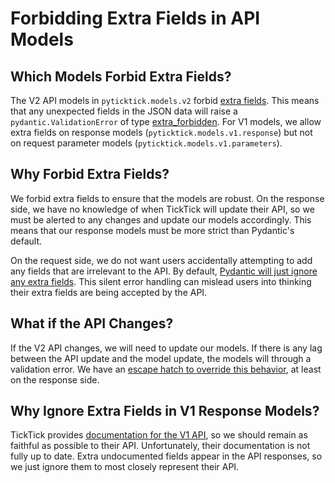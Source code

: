# Forbidding Extra Fields in API Models

## Which Models Forbid Extra Fields?

The V2 API models in `pyticktick.models.v2` forbid [extra fields](https://docs.pydantic.dev/latest/api/config/#pydantic.config.ConfigDict.extra). This means that any unexpected fields in the JSON data will raise a `pydantic.ValidationError` of type [extra_forbidden](https://docs.pydantic.dev/latest/errors/validation_errors/#extra_forbidden). For V1 models, we allow extra fields on response models (`pyticktick.models.v1.response`) but not on request parameter models (`pyticktick.models.v1.parameters`).

## Why Forbid Extra Fields?

We forbid extra fields to ensure that the models are robust. On the response side, we have no knowledge of when TickTick will update their API, so we must be alerted to any changes and update our models accordingly. This means that our response models must be more strict than Pydantic's default.

On the request side, we do not want users accidentally attempting to add any fields that are irrelevant to the API. By default, [Pydantic will just ignore any extra fields](https://docs.pydantic.dev/latest/api/config/#pydantic.config.ConfigDict.extra).
This silent error handling can mislead users into thinking their extra fields are being accepted by the API.

## What if the API Changes?

If the V2 API changes, we will need to update our models. If there is any lag between the API update and the model update, the models will through a validation error. We have an [escape hatch to override this behavior](../guides/settings/overriding_models_that_forbid_extra_fields.md), at least on the response side.

## Why Ignore Extra Fields in V1 Response Models?

TickTick provides [documentation for the V1 API](https://developer.ticktick.com/), so we should remain as faithful as possible to their API. Unfortunately, their documentation is not fully
up to date. Extra undocumented fields appear in the API responses, so we just ignore them to most closely represent their API.

